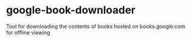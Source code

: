 # google-book-downloader
Tool for downloading the contents of books hosted on books.google.com for offline viewing
